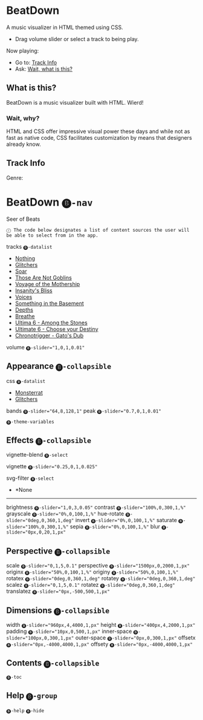 # BeatDown
A music visualizer in HTML themed using CSS.

- Drag volume slider or select a track to being play.

Now playing: <!-- {$bd_track_title} -->

- Go to: [Track Info](#track-info)
- Ask: [Wait, what is this?](#what-is-this)

## What is this?
BeatDown is a music visualizer built with HTML. Wierd!

### Wait, why?
HTML and CSS offer impressive visual power these days and while not as fast as native code, CSS facilitates customization by means that designers already know.

## Track Info
<!-- {$bd_track_title} --> <!-- {$bd_track_user} -->

<!-- {$bd_track_artwork_url} -->

<!-- {$bd_track_description} -->

Genre: <!-- {$bd_track_genre} -->

# BeatDown `🅑-nav`

Seer of Beats

`ⓘ The code below designates a list of content sources the user will be able to select from in the app.`

tracks `🅑-datalist`
- [Nothing](https://soundcloud.com/ugotsta/nothing)
- [Glitchers](https://soundcloud.com/ugotsta/glitchers)
- [Soar](https://soundcloud.com/ugotsta/soar)
- [Those Are Not Goblins](https://soundcloud.com/ugotsta/those-are-not-goblins)
- [Voyage of the Mothership](https://soundcloud.com/ugotsta/voyage-of-the-mothership)
- [Insanity's Bliss](https://soundcloud.com/ugotsta/insanitys-bliss)
- [Voices](https://soundcloud.com/ugotsta/voices)
- [Something in the Basement](https://soundcloud.com/ugotsta/something-in-the-basement)
- [Depths](https://soundcloud.com/ugotsta/depths)
- [Breathe](https://soundcloud.com/ugotsta/breathe)
- [Ultima 6 - Among the Stones](https://soundcloud.com/ugotsta/ultima-6-among-the-stones)
- [Ultimate 6 - Choose your Destiny](https://soundcloud.com/ugotsta/ultima-6-choose-your-destiny)
- [Chronotrigger - Gato's Dub](https://soundcloud.com/ugotsta/chronotrigger-gatos-dub?in=ugotsta/sets/remixes)

volume `🅑-slider="1,0,1,0.01"`

## Appearance `🅑-collapsible`

css `🅑-datalist`
- [Monsterrat](https://gist.github.com/Ugotsta/1e46bee3b3340ba0f96f2a14ff373780)
- [Glitchers](https://gist.github.com/Ugotsta/2dca639c6647a709846ddbabeeb98e62)

bands `🅑-slider="64,8,128,1"`
peak `🅑-slider="0.7,0,1,0.01"`

`🅑-theme-variables`

## Effects `🅑-collapsible`

vignette-blend `🅑-select`

vignette `🅑-slider="0.25,0,1,0.025"`

svg-filter `🅑-select`
- *None

---

brightness `🅑-slider="1,0,3,0.05"`
contrast `🅑-slider="100%,0,300,1,%"`
grayscale `🅑-slider="0%,0,100,1,%"`
hue-rotate `🅑-slider="0deg,0,360,1,deg"`
invert `🅑-slider="0%,0,100,1,%"`
saturate `🅑-slider="100%,0,300,1,%"`
sepia `🅑-slider="0%,0,100,1,%"`
blur `🅑-slider="0px,0,20,1,px"`

## Perspective `🅑-collapsible`

scale `🅑-slider="0,1,5,0.1"`
perspective `🅑-slider="1500px,0,2000,1,px"`
originx `🅑-slider="50%,0,100,1,%"`
originy `🅑-slider="50%,0,100,1,%"`
rotatex `🅑-slider="0deg,0,360,1,deg"`
rotatey `🅑-slider="0deg,0,360,1,deg"`
scalez `🅑-slider="0,1,5,0.1"`
rotatez `🅑-slider="0deg,0,360,1,deg"`
translatez `🅑-slider="0px,-500,500,1,px"`

## Dimensions `🅑-collapsible`

width `🅑-slider="960px,4,4000,1,px"`
height `🅑-slider="400px,4,2000,1,px"`
padding `🅑-slider="10px,0,500,1,px"`
inner-space `🅑-slider="100px,0,300,1,px"`
outer-space `🅑-slider="0px,0,300,1,px"`
offsetx `🅑-slider="0px,-4000,4000,1,px"`
offsety `🅑-slider="0px,-4000,4000,1,px"`

## Contents `🅑-collapsible`

`🅑-toc`

## Help `🅑-group`

`🅑-help`
`🅑-hide`
